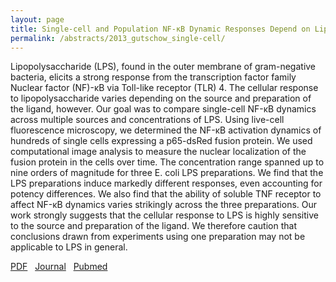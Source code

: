 ```yaml
---
layout: page
title: Single-cell and Population NF-κB Dynamic Responses Depend on Lipopolysaccharide Preparation
permalink: /abstracts/2013_gutschow_single-cell/
---
```


Lipopolysaccharide (LPS), found in the outer membrane of gram-negative bacteria, elicits a strong response from the transcription factor family Nuclear factor (NF)-κB via Toll-like receptor (TLR) 4. The cellular response to lipopolysaccharide varies depending on the source and preparation of the ligand, however. Our goal was to compare single-cell NF-κB dynamics across multiple sources and concentrations of LPS. Using live-cell fluorescence microscopy, we determined the NF-κB activation dynamics of hundreds of single cells expressing a p65-dsRed fusion protein. We used computational image analysis to measure the nuclear localization of the fusion protein in the cells over time. The concentration range spanned up to nine orders of magnitude for three E. coli LPS preparations. We find that the LPS preparations induce markedly different responses, even accounting for potency differences. We also find that the ability of soluble TNF receptor to affect NF-κB dynamics varies strikingly across the three preparations. Our work strongly suggests that the cellular response to LPS is highly sensitive to the source and preparation of the ligand. We therefore caution that conclusions drawn from experiments using one preparation may not be applicable to LPS in general.

[PDF](../../pdfs/2013_gutschow_single-cell.pdf)&nbsp;&nbsp;
[Journal](http://dx.doi.org/10.1371/journal.pone.0053222)&nbsp;&nbsp;
[Pubmed](http://www.ncbi.nlm.nih.gov/pubmed/23301045)&nbsp;&nbsp;
